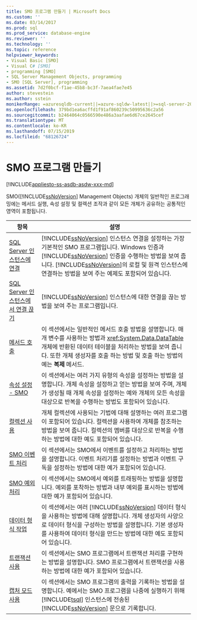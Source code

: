 ```yaml
---
title: SMO 프로그램 만들기 | Microsoft Docs
ms.custom: ''
ms.date: 03/14/2017
ms.prod: sql
ms.prod_service: database-engine
ms.reviewer: ''
ms.technology: ''
ms.topic: reference
helpviewer_keywords:
- Visual Basic [SMO]
- Visual C# [SMO]
- programming [SMO]
- SQL Server Management Objects, programming
- SMO [SQL Server], programming
ms.assetid: 7d2f0bcf-f1ae-45b8-bc3f-7aea4fae7e45
author: stevestein
ms.author: sstein
monikerRange: =azuresqldb-current||=azure-sqldw-latest||>=sql-server-2016||=sqlallproducts-allversions||>=sql-server-linux-2017||=azuresqldb-mi-current
ms.openlocfilehash: 379bd1ea6acffd1f91af860239c50995636c2a56
ms.sourcegitcommit: b2464064c0566590e486a3aafae6d67ce2645cef
ms.translationtype: MT
ms.contentlocale: ko-KR
ms.lasthandoff: 07/15/2019
ms.locfileid: "68126724"
---
```

# <a name="creating-smo-programs"></a>SMO 프로그램 만들기
[!INCLUDE[appliesto-ss-asdb-asdw-xxx-md](../../../includes/appliesto-ss-asdb-asdw-xxx-md.md)]

  SMO([!INCLUDE[ssNoVersion](../../../includes/ssnoversion-md.md)] Management Objects) 개체의 일반적인 프로그래밍에는 메서드 실행, 속성 설정 및 컬렉션 조작과 같이 모든 개체가 공유하는 공통적인 영역이 포함됩니다.  
  
|항목|설명|  
|-----------|-----------------|  
|[SQL Server 인스턴스에 연결](../../../relational-databases/server-management-objects-smo/create-program/connecting-to-an-instance-of-sql-server.md)|[!INCLUDE[ssNoVersion](../../../includes/ssnoversion-md.md)] 인스턴스 연결을 설정하는 가장 기본적인 SMO 프로그램입니다. Windows 인증과 [!INCLUDE[ssNoVersion](../../../includes/ssnoversion-md.md)] 인증을 수행하는 방법을 보여 줍니다. [!INCLUDE[ssNoVersion](../../../includes/ssnoversion-md.md)]의 로컬 및 원격 인스턴스에 연결하는 방법을 보여 주는 예제도 포함되어 있습니다.|  
|[SQL Server 인스턴스에서 연결 끊기](../../../relational-databases/server-management-objects-smo/create-program/disconnecting-from-an-instance-of-sql-server.md)|[!INCLUDE[ssNoVersion](../../../includes/ssnoversion-md.md)] 인스턴스에 대한 연결을 끊는 방법을 보여 주는 프로그램입니다.|  
|[메서드 호출](../../../relational-databases/server-management-objects-smo/create-program/calling-methods.md)|이 섹션에서는 일반적인 메서드 호출 방법을 설명합니다. 매개 변수를 사용하는 방법과 <xref:System.Data.DataTable> 개체에 반환된 데이터 테이블을 처리하는 방법을 보여 줍니다. 또한 개체 생성자를 호출 하는 방법 및 호출 하는 방법의 예는 **복제** 메서드.|  
|[속성 설정 - SMO](../../../relational-databases/server-management-objects-smo/create-program/setting-properties-smo.md)|이 섹션에서는 여러 가지 유형의 속성을 설정하는 방법을 설명합니다. 개체 속성을 설정하고 얻는 방법을 보여 주며, 개체가 생성될 때 개체 속성을 설정하는 예와 개체의 모든 속성을 대상으로 반복을 수행하는 방법도 포함되어 있습니다.|  
|[컬렉션 사용](../../../relational-databases/server-management-objects-smo/create-program/using-collections.md)|개체 컬렉션에 사용되는 기법에 대해 설명하는 여러 프로그램이 포함되어 있습니다. 컬렉션을 사용하여 개체를 참조하는 방법을 보여 줍니다. 컬렉션의 멤버를 대상으로 반복을 수행하는 방법에 대한 예도 포함되어 있습니다.|  
|[SMO 이벤트 처리](../../../relational-databases/server-management-objects-smo/create-program/handling-smo-events.md)|이 섹션에서는 SMO에서 이벤트를 설정하고 처리하는 방법을 설명합니다. 이벤트 처리기를 설정하는 방법과 이벤트 구독을 설정하는 방법에 대한 예가 포함되어 있습니다.|  
|[SMO 예외 처리](../../../relational-databases/server-management-objects-smo/create-program/handling-smo-exceptions.md)|이 섹션에서는 SMO에서 예외를 트래핑하는 방법을 설명합니다. 예외를 포착하는 방법과 내부 예외를 표시하는 방법에 대한 예가 포함되어 있습니다.|  
|[데이터 형식 작업](../../../relational-databases/server-management-objects-smo/create-program/working-with-data-types.md)|이 섹션에서는 여러 [!INCLUDE[ssNoVersion](../../../includes/ssnoversion-md.md)] 데이터 형식을 사용하는 방법에 대해 설명합니다. 개체 생성자의 사양으로 데이터 형식을 구성하는 방법을 설명합니다. 기본 생성자를 사용하여 데이터 형식을 만드는 방법에 대한 예도 포함되어 있습니다.|  
|[트랜잭션 사용](../../../relational-databases/server-management-objects-smo/create-program/using-transactions.md)|이 섹션에서는 SMO 프로그램에서 트랜잭션 처리를 구현하는 방법을 설명합니다. SMO 프로그램에서 트랜잭션을 사용하는 방법에 대한 예가 포함되어 있습니다.|  
|[캡처 모드 사용](../../../relational-databases/server-management-objects-smo/create-program/using-capture-mode.md)|이 섹션에서는 SMO 프로그램의 출력을 기록하는 방법을 설명합니다. 예에서는 SMO 프로그램을 나중에 실행하기 위해 [!INCLUDE[tsql](../../../includes/tsql-md.md)] 인스턴스에 전송된 [!INCLUDE[ssNoVersion](../../../includes/ssnoversion-md.md)] 문으로 기록합니다.|  
  
  

